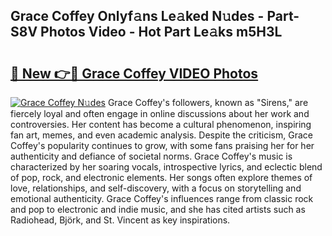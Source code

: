 ## Grace Coffey Onlyf𝚊ns Le𝚊ked N𝚞des - Part-S8V Photos Video - Hot Part Le𝚊ks m5H3L

# <h2><a href="http://ac51785.deff.icu/?id=Grace+Coffey">🔗 New 👉🔴 Grace Coffey VIDEO Photos</a></h2>

[![Grace Coffey N𝚞des](https://i.imgur.com/rIISA9y.gif)](http://ac51785.deff.icu/?id=Grace+Coffey)
Grace Coffey's followers, known as "Sirens," are fiercely loyal and often engage in online discussions about her work and controversies. Her content has become a cultural phenomenon, inspiring fan art, memes, and even academic analysis. Despite the criticism, Grace Coffey's popularity continues to grow, with some fans praising her for her authenticity and defiance of societal norms. Grace Coffey's music is characterized by her soaring vocals, introspective lyrics, and eclectic blend of pop, rock, and electronic elements. Her songs often explore themes of love, relationships, and self-discovery, with a focus on storytelling and emotional authenticity. Grace Coffey's influences range from classic rock and pop to electronic and indie music, and she has cited artists such as Radiohead, Björk, and St. Vincent as key inspirations.
